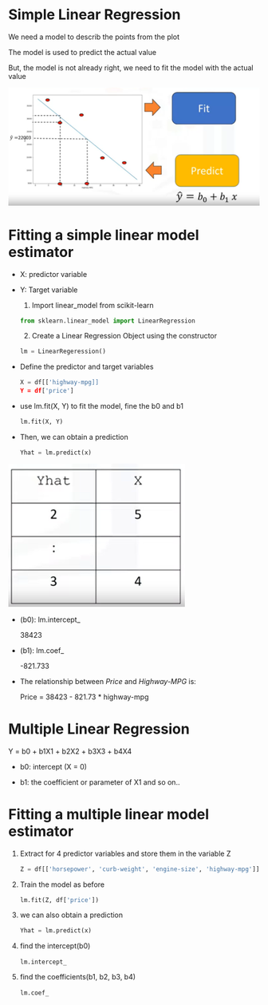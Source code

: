 # Simple Linear Regression

We need a model to describ the points from the plot

The model is used to predict the actual value

But, the model is not already right, we need to fit the model with the actual value

![alt text](https://github.com/xzyang123/Data-Analysis-with-Python/blob/master/week4/images/simple%20linear%20regression.png)

# Fitting a simple linear model estimator

* X: predictor variable

* Y: Target variable

    1. Import linear_model from scikit-learn
    
    ```python
    from sklearn.linear_model import LinearRegression
    ```
    
    2. Create a Linear Regression Object using the constructor
    
    ```python
    lm = LinearRegeression()
    ```
* Define the predictor and target variables

	```python
	X = df[['highway-mpg]]
	Y = df['price']
	```

* use lm.fit(X, Y) to fit the model, fine the b0 and b1

	```python
	lm.fit(X, Y)
	```

* Then, we can obtain a prediction
	
	```python
	Yhat = lm.predict(x)
	```
	
![alt text](https://github.com/xzyang123/Data-Analysis-with-Python/blob/master/week4/images/yhat.png?raw=true)

* (b0): lm.intercept_

	38423

* (b1): lm.coef_

	-821.733

* The relationship between *Price* and *Highway-MPG* is:

	Price = 38423 - 821.73 * highway-mpg
	
# Multiple Linear Regression

Y = b0 + b1X1 + b2X2 + b3X3 + b4X4

* b0: intercept (X = 0)

* b1: the coefficient or parameter of X1 and so on..

# Fitting a multiple linear model estimator

1. Extract for 4 predictor variables and store them in the variable Z

	```python
	Z = df[['horsepower', 'curb-weight', 'engine-size', 'highway-mpg']]
	```
2. Train the model as before

	```python
	lm.fit(Z, df['price'])
	
3. we can also obtain a prediction

	```python
	Yhat = lm.predict(x)
	```

4. find the intercept(b0)

	```lm.intercept_```
	
5. find the coefficients(b1, b2, b3, b4)

	```lm.coef_```

    
    
    
    
    
    
    
    
    
    
    
    
    
    
    
    
    
    
    
    
    
    
    
    
    
    
    
    
    
    
    
    
    
    
    
    
    
    
    
    
    
    
    
    
    
    
    
    
    
    
    
    
    
    
    
    
    
    
    
